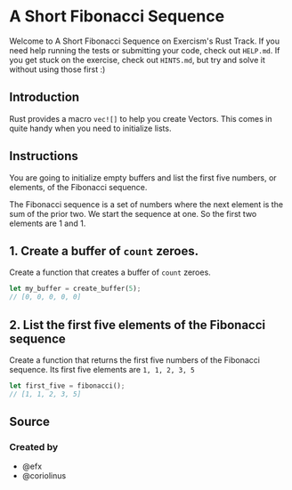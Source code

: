# A Short Fibonacci Sequence

Welcome to A Short Fibonacci Sequence on Exercism's Rust Track.
If you need help running the tests or submitting your code, check out `HELP.md`.
If you get stuck on the exercise, check out `HINTS.md`, but try and solve it without using those first :)

## Introduction

Rust provides a macro `vec![]` to help you create Vectors.
This comes in quite handy when you need to initialize lists.

## Instructions

You are going to initialize empty buffers and list the first five numbers, or elements, of the Fibonacci sequence.

The Fibonacci sequence is a set of numbers where the next element is the sum of the prior two. We start the sequence at one. So the first two elements are 1 and 1.

## 1. Create a buffer of `count` zeroes.

Create a function that creates a buffer of `count` zeroes.
```rust
let my_buffer = create_buffer(5);
// [0, 0, 0, 0, 0]
```

## 2. List the first five elements of the Fibonacci sequence

Create a function that returns the first five numbers of the Fibonacci sequence.
Its first five elements are `1, 1, 2, 3, 5`
```rust
let first_five = fibonacci();
// [1, 1, 2, 3, 5]
```

## Source

### Created by

- @efx
- @coriolinus